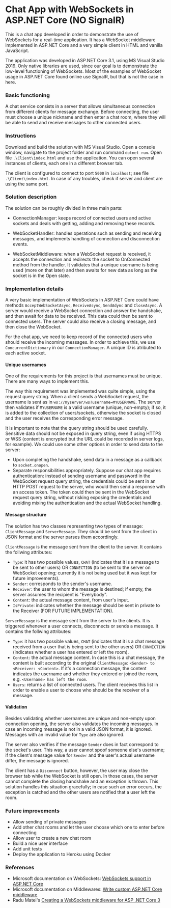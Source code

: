 # Chat App with WebSockets in ASP.NET Core (NO SignalR)
 
This is a chat app developed in order to demonstrate the use of WebSockets for a real-time application. It has a WebSocket middleware implemented in ASP.NET Core and a very simple client in HTML and vanilla JavaScript.

The application was developed in ASP.NET Core 3.1, using MS Visual Studio 2019. Only native libraries are used, since our goal is to demonstrate the low-level functioning of WebSockets. Most of the examples of WebSocket usage in ASP.NET Core found online use SignalR, but that is not the case in here.

### Basic functioning

A chat service consists in a server that allows simultaneous connection from different clients for message exchange. Before connecting, the user must choose a unique nickname and then enter a chat room, where they will be able to send and receive messages to other connected users.

### Instructions

Download and build the solution with MS Visual Studio. Open a console window, navigate to the project folder and run command `dotnet run`. Open file `.\Client\index.html` and use the application. You can open several instances of clients, each one in a different browser tab.

The client is configured to connect to port `5000` in `localhost`; see file `.\Client\index.html`. In case of any troubles, check if server and client are using the same port.

### Solution description

The solution can be roughly divided in three main parts:

- ConnectionManager: keeps record of connected users and active sockets and deals with getting, adding and removing these records.

- WebSocketHandler: handles operations such as sending and receiving messages, and implements handling of connection and disconnection events.

- WebSocketMiddleware: when a WebSocket request is received, it accepts the connection and redirects the socket to OnConnected method from the handler. It validates that a unique username is being used (more on that later) and then awaits for new data as long as the socket is in the Open state.

### Implementation details

A very basic implementation of WebSockets in ASP.NET Core could have methods `AcceptWebSocketAsync`, `ReceiveAsync`, `SendAdync` and `CloseAsync`. A server would receive a WebSocket connection and answer the handshake, and then await for data to be received. This data could then be sent to connected users. The server could also receive a closing message, and then close the WebSocket.

For the chat app, we need to keep record of the connected users who should receive the incoming messages. In order to achieve this, we use `ConcurrentDictionary` in our `ConnectionManager`. A unique ID is atributed to each active socket.

#### Unique usernames

One of the requirements for this project is that usernames must be unique. There are many ways to implement this.

The way this requirement was implemented was quite simple, using the request query string. When a client sends a WebSocket request, the username is sent as in `ws://myserver/ws?username=MYUSERNAME`. The server then validates if `MYUSERNAME` is a valid username (unique, non-empty); if so, it is added to the collection of users/sockets, otherwise the socket is closed and the user receives the corresponding error message.

It is important to note that the query string should be used carefully. Sensitive data should not be exposed in query string, even if using HTTPS or WSS (content is encrypted but the URL could be recorded in server logs, for example). We could use some other options in order to send data to the server:
- Upon completing the handshake, send data in a message as a callback to `socket.onopen`.
- Separate responsibilities appropriately. Suppose our chat app requires authentication: instead of sending username and password in the WebSocket request query string, the credentials could be sent in an HTTP POST request to the server, who would then send a response with an access token. The token could then be sent in the WebSocket request query string, without risking exposing the credentials and avoiding mixing the authentication and the actual WebSocket handling.

#### Message structure

The solution has two classes representing two types of message: `ClientMessage` and `ServerMessage`. They should be sent from the client in JSON format and the server parses them accordingly.

`ClientMessage` is the message sent from the client to the server. It contains the follwing attributes:
- `Type`: it has two possible values, `CHAT` (indicates that it is a message to be sent to other users) OR `CONNECTION` (to be sent to the server on WebSocket opening; currently it is not being used but it was kept for future improvements).
- `Sender`: corresponds to the sender's username.
- `Receiver`: the user to whom the message is destined; if empty, the server assumes the recipient is "Everybody".
- `Content`: the actual message content, from user's input.
- `IsPrivate`: indicates whether the message should be sent in private to the Receiver (FOR FUTURE IMPLEMENTATION).

`ServerMessage` is the message sent from the server to the clients. It is triggered whenever a user connects, disconnects or sends a message. It contains the follwing attributes:
- `Type`: it has two possible values, `CHAT` (indicates that it is a chat message received from a user that is being sent to the other users) OR `CONNECTION` (indicates whether a user has entered or left the room).
- `Content`: the actual message content. In case this is a chat message, the content is built according to the original `ClientMessage`: `<Sender> to <Receiver: <Content>`. If it's a connection message, the content indicates the username and whether they entered or joined the room, e.g. `<Username> has left the room`.
- `Users`: returns a list of connected users. The client receives this list in order to enable a user to choose who should be the receiver of a message.

#### Validation

Besides validating whether usernames are unique and non-empty upon connection opening, the server also validates the incoming messages. In case an incoming message is not in a valid JSON format, it is ignored. Messages with an invalid value for `Type` are also ignored.

The server also verifies if the message `Sender` does in fact correspond to the socket's user. This way, a user cannot spoof someone else's username; if the client's message value for `Sender` and the user's actual username differ, the message is ignored.

The client has a `Disconnect` button, however, the user may close the browser tab while the WebSocket is still open. In those cases, the server cannot complete the closing handshake and an exception is thrown. This solution handles this situation gracefully; in case such an error occurs, the exception is catched and the other users are notified that a user left the room.

### Future improvements

- Allow sending of private messages
- Add other chat rooms and let the user choose which one to enter before connecting
- Allow user to create a new chat room
- Build a nice user interface
- Add unit tests
- Deploy the application to Heroku using Docker

### References

- Microsoft documentation on WebSockets: [WebSockets support in ASP.NET Core](https://docs.microsoft.com/en-us/aspnet/core/fundamentals/websockets?view=aspnetcore-3.1)
- Microsoft documentation on Middlewares: [Write custom ASP.NET Core middleware
](https://docs.microsoft.com/en-us/aspnet/core/fundamentals/middleware/write?view=aspnetcore-3.1)
- Radu Matei's [Creating a WebSockets middleware for ASP .NET Core 3
](https://radu-matei.com/blog/aspnet-core-websockets-middleware/)
